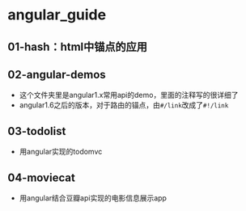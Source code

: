 # angular_guide

## 01-hash：html中锚点的应用

## 02-angular-demos

- 这个文件夹里是angular1.x常用api的demo，里面的注释写的很详细了
- angular1.6之后的版本，对于路由的锚点，由`#/link`改成了`#!/link`

## 03-todolist

- 用angular实现的todomvc

## 04-moviecat

- 用angular结合豆瓣api实现的电影信息展示app
